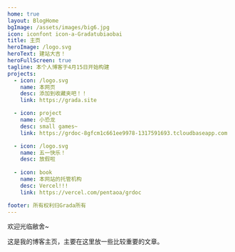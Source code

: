 ```yaml
---
home: true
layout: BlogHome
bgImage: /assets/images/big6.jpg
icon: iconfont icon-a-Gradatubiaobai
title: 主页
heroImage: /logo.svg
heroText: 建站大吉！
heroFullScreen: true
tagline: 本个人博客于4月15日开始构建
projects:
  - icon: /logo.svg
    name: 本网页
    desc: 添加到收藏夹吧！！
    link: https://grada.site

  - icon: project
    name: 小恐龙
    desc: small games~
    link: https://grdoc-8gfcm1c661ee9978-1317591693.tcloudbaseapp.com

  - icon: /logo.svg
    name: 五一快乐！
    desc: 放假啦
    
  - icon: book
    name: 本网站的托管机构
    desc: Vercel!!!
    link: https://vercel.com/pentaoa/grdoc  

footer: 所有权利归Grada所有
---
```


欢迎光临敝舍~

这是我的博客主页，主要在这里放一些比较重要的文章。
